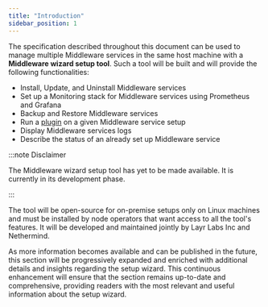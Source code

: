 ```yaml
---
title: "Introduction"
sidebar_position: 1
---
```

 
The specification described throughout this document can be used to manage multiple Middleware services in the same host machine with a **Middleware wizard setup tool**. Such a tool will be built and will provide the following functionalities:

- Install, Update, and Uninstall Middleware services
- Set up a Monitoring stack for Middleware services using Prometheus and Grafana
- Backup and Restore Middleware services
- Run a [plugin](../plugin/intro.mdx) on a given Middleware service setup
- Display Middleware services logs
- Describe the status of an already set up Middleware service

:::note Disclaimer

The Middleware wizard setup tool has yet to be made available. It is currently in its development phase.

:::

The tool will be open-source for on-premise setups only on Linux machines and must be installed by node operators that want access to all the tool's features. It will be developed and maintained jointly by Layr Labs Inc and Nethermind.

As more information becomes available and can be published in the future, this section will be progressively expanded and enriched with additional details and insights regarding the setup wizard. This continuous enhancement will ensure that the section remains up-to-date and comprehensive, providing readers with the most relevant and useful information about the setup wizard.